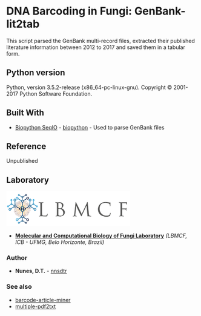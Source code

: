 # DNA Barcoding in Fungi: GenBank-lit2tab

This script parsed the GenBank multi-record files, extracted their published literature information between 2012 to 2017 and saved them in a tabular form.

## Python version

Python, version 3.5.2-release (x86_64-pc-linux-gnu). Copyright © 2001-2017 Python Software Foundation.

## Built With

* [Biopython SeqIO](https://github.com/biopython/biopython/tree/master/Bio/SeqIO) - [biopython](https://github.com/biopython) - Used to parse GenBank files

## Reference

Unpublished

## Laboratory
[logo]: https://github.com/nnsdtr/GenBank-lit2tab/blob/master/lbmcf-logo.png

![alt text][logo]
* [**Molecular and Computational Biology of Fungi Laboratory**](https://sites.icb.ufmg.br/lbmcf/) *(LBMCF, ICB - UFMG, Belo Horizonte, Brazil)*

### Author
* **Nunes, D.T.** - [nnsdtr](https://github.com/nnsdtr)

### See also
* [barcode-article-miner](https://github.com/nnsdtr/barcode-article-miner)
* [multiple-pdf2txt](https://github.com/nnsdtr/multiple-pdf2txt)

